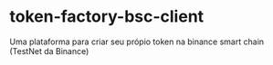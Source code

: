 # token-factory-bsc-client
Uma plataforma para criar seu própio token na binance smart chain (TestNet da Binance)
